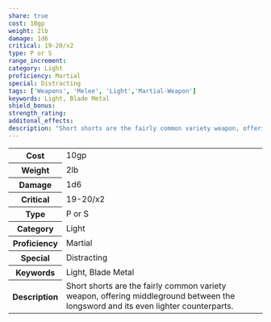 ```yaml
---
share: true
cost: 10gp
weight: 2lb
damage: 1d6
critical: 19-20/x2
type: P or S
range_increment:
category: Light
proficiency: Martial
special: Distracting
tags: ['Weapons', 'Melee', 'Light','Martial-Weapon']
keywords: Light, Blade Metal
shield_bonus:
strength_rating:
additonal_effects:
description: "Short shorts are the fairly common variety weapon, offering middleground between the longsword and its even lighter counterparts."
---
```

<p><span style="overflow-x: auto;"><table><tbody><tr><th>Cost</th><td>10gp</td></tr><tr><th>Weight</th><td>2lb</td></tr><tr><th>Damage</th><td>1d6</td></tr><tr><th>Critical</th><td>19-20/x2</td></tr><tr><th>Type</th><td>P or S</td></tr><tr><th>Category</th><td>Light</td></tr><tr><th>Proficiency</th><td>Martial</td></tr><tr><th>Special</th><td>Distracting</td></tr><tr><th>Keywords</th><td>Light, Blade Metal</td></tr><tr><th>Description</th><td>Short shorts are the fairly common variety weapon, offering middleground between the longsword and its even lighter counterparts.</td></tr></tbody></table></span></p>